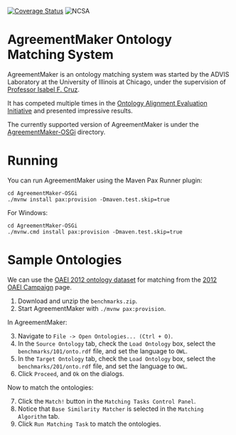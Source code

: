 [![Coverage Status](https://coveralls.io/repos/github/agreementmaker/agreementmaker/badge.svg?branch=master)](https://coveralls.io/github/agreementmaker/agreementmaker?branch=master)
![NCSA](https://img.shields.io/badge/license-NCSA-green.svg)

# AgreementMaker Ontology Matching System

AgreementMaker is an ontology matching system was started by the ADVIS Laboratory
at the University of Illinois at Chicago, under the supervision of [Professor Isabel F. Cruz](http://www.cs.uic.edu/Cruz/).

It has competed multiple times in the [Ontology Alignment Evaluation Initiative](http://oaei.ontologymatching.org/) 
and presented impressive results.

The currently supported version of AgreementMaker is under the [AgreementMaker-OSGi](AgreementMaker-OSGi) directory.

# Running

You can run AgreementMaker using the Maven Pax Runner plugin:

    cd AgreementMaker-OSGi
    ./mvnw install pax:provision -Dmaven.test.skip=true

For Windows:

    cd AgreementMaker-OSGi
    ./mvnw.cmd install pax:provision -Dmaven.test.skip=true


# Sample Ontologies

We can use the [OAEI 2012 ontology dataset](http://oaei.ontologymatching.org/2012/benchmarks/benchmarks.zip) for matching from the [2012 OAEI Campaign](http://oaei.ontologymatching.org/2012/benchmarks/index.html#datasets) page.

1. Download and unzip the `benchmarks.zip`.
2. Start AgreementMaker with `./mvnw pax:provision`.

In AgreementMaker:

3. Navigate to `File -> Open Ontologies... (Ctrl + O)`.
4. In the `Source Ontology` tab, check the `Load Ontology` box, select the `benchmarks/101/onto.rdf` file, and set the language to `OWL`.
5. In the `Target Ontology` tab, check the `Load Ontology` box, select the `benchmarks/201/onto.rdf` file, and set the language to `OWL`.
6. Click `Proceed`, and `Ok` on the dialogs.

Now to match the ontologies:

7. Click the `Match!` button in the `Matching Tasks Control Panel`.
8. Notice that `Base Similarity Matcher` is selected in the `Matching Algorithm` tab.
9. Click `Run Matching Task` to match the ontologies.

